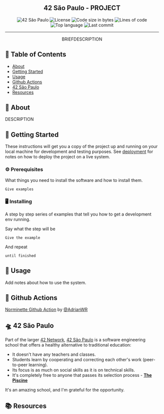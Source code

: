<h2 align="center">42 São Paulo - PROJECT</h2>

<div align="center">

![42 São Paulo](https://img.shields.io/badge/42-SP-1E2952)
![License](https://img.shields.io/github/license/librity/PROJECTNAME?color=yellow)
![Code size in bytes](https://img.shields.io/github/languages/code-size/librity/PROJECTNAME?color=blue)
![Lines of code](https://img.shields.io/tokei/lines/github/librity/PROJECTNAME?color=blueviolet)
![Top language](https://img.shields.io/github/languages/top/librity/PROJECTNAME?color=ff69b4)
![Last commit](https://img.shields.io/github/last-commit/librity/PROJECTNAME?color=orange)

</div>

---

<p align="center"> BRIEFDESCRIPTION
    <br> 
</p>

## 📜 Table of Contents

- [About](#about)
- [Getting Started](#getting_started)
- [Usage](#usage)
- [Github Actions](#github_actions)
- [42 São Paulo](#ft_sp)
- [Resources](#resources)

## 🧐 About <a name = "about"></a>

DESCRIPTION

## 🏁 Getting Started <a name = "getting_started"></a>

These instructions will get you a copy of the project up and running on your local machine for development
and testing purposes. See [deployment](#deployment) for notes on how to deploy the project on a live system.

### ⚙️ Prerequisites

What things you need to install the software and how to install them.

```
Give examples
```

### 🖥️ Installing

A step by step series of examples that tell you how to get a development env running.

Say what the step will be

```
Give the example
```

And repeat

```
until finished
```

## 🎈 Usage <a name="usage"></a>

Add notes about how to use the system.

## 🐙 Github Actions <a name = "github_actions"></a>

[Norminette Github Action](https://github.com/AdrianWR/libft/blob/master/.github/workflows/norminette.yaml)
by [@AdrianWR](https://github.com/AdrianWR)

## 🛸 42 São Paulo <a name = "ft_sp"></a>

Part of the larger [42 Network](https://www.42.fr/42-network/),
[42 São Paulo](https://www.42sp.org.br/) is a software engineering school
that offers a healthy alternative to traditional education:

- It doesn't have any teachers and classes.
- Students learn by cooperating
  and correcting each other's work (peer-to-peer learning).
- Its focus is as much on social skills as it is on technical skills.
- It's completely free to anyone that passes its selection process -
  [**The Piscine**](https://42.fr/en/admissions/42-piscine/)

It's an amazing school, and I'm grateful for the opportunity.

## 📚 Resources <a name = "resources"></a>
